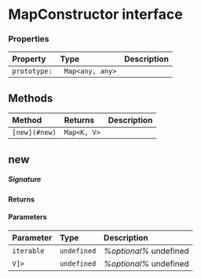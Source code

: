 # MapConstructor interface





### Properties

| Property	   | Type	| Description|
|:-------------|:-------|:-----------|
|`prototype:`      |` Map<any, any>` |  |




## Methods

| Method	   |  Returns	| Description|
|:-------------|:-------|:-----------|
|`[new](#new)`      | ` Map<K, V> `|  |



## new



##### Signature

#### Returns

#### Parameters


| Parameter	   | Type    | Description |
|:-------------|:---------------|:------------|
| `iterable `    | `undefined` | _%optional%_ undefined |
| `V]> `    | `undefined` | _%optional%_ undefined |

